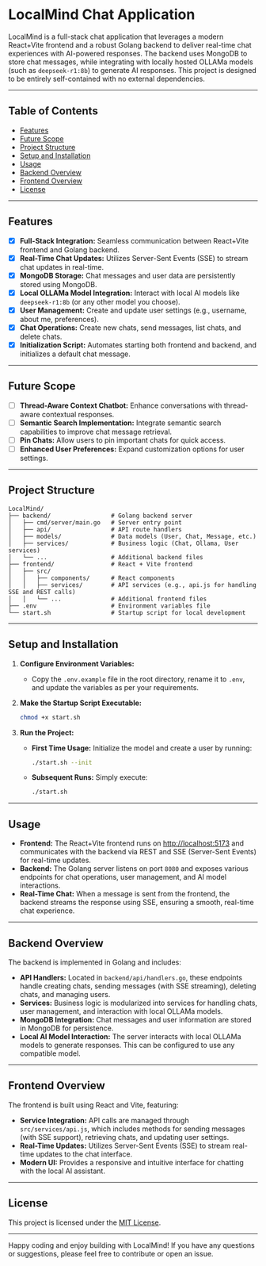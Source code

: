 # LocalMind Chat Application

LocalMind is a full-stack chat application that leverages a modern React+Vite frontend and a robust Golang backend to deliver real-time chat experiences with AI-powered responses. The backend uses MongoDB to store chat messages, while integrating with locally hosted OLLAMa models (such as `deepseek-r1:8b`) to generate AI responses. This project is designed to be entirely self-contained with no external dependencies.

---

## Table of Contents

- [Features](#features)
- [Future Scope](#future-scope)
- [Project Structure](#project-structure)
- [Setup and Installation](#setup-and-installation)
- [Usage](#usage)
- [Backend Overview](#backend-overview)
- [Frontend Overview](#frontend-overview)
- [License](#license)

---

## Features

- [x] **Full-Stack Integration:** Seamless communication between React+Vite frontend and Golang backend.
- [x] **Real-Time Chat Updates:** Utilizes Server-Sent Events (SSE) to stream chat updates in real-time.
- [x] **MongoDB Storage:** Chat messages and user data are persistently stored using MongoDB.
- [x] **Local OLLAMa Model Integration:** Interact with local AI models like `deepseek-r1:8b` (or any other model you choose).
- [x] **User Management:** Create and update user settings (e.g., username, about me, preferences).
- [x] **Chat Operations:** Create new chats, send messages, list chats, and delete chats.
- [x] **Initialization Script:** Automates starting both frontend and backend, and initializes a default chat message.

---

## Future Scope

- [ ] **Thread-Aware Context Chatbot:** Enhance conversations with thread-aware contextual responses.
- [ ] **Semantic Search Implementation:** Integrate semantic search capabilities to improve chat message retrieval.
- [ ] **Pin Chats:** Allow users to pin important chats for quick access.
- [ ] **Enhanced User Preferences:** Expand customization options for user settings.

---

## Project Structure

```
LocalMind/
├── backend/                 # Golang backend server
│   ├── cmd/server/main.go   # Server entry point
│   ├── api/                 # API route handlers
│   ├── models/              # Data models (User, Chat, Message, etc.)
│   ├── services/            # Business logic (Chat, Ollama, User services)
│   └── ...                  # Additional backend files
├── frontend/                # React + Vite frontend
│   ├── src/
│   │   ├── components/      # React components
│   │   ├── services/        # API services (e.g., api.js for handling SSE and REST calls)
│   │   └── ...              # Additional frontend files
├── .env                     # Environment variables file
└── start.sh                 # Startup script for local development
```

---

## Setup and Installation

1. **Configure Environment Variables:**
   - Copy the `.env.example` file in the root directory, rename it to `.env`, and update the variables as per your requirements.

2. **Make the Startup Script Executable:**

   ```bash
   chmod +x start.sh
   ```

3. **Run the Project:**
   - **First Time Usage:** Initialize the model and create a user by running:
     
     ```bash
     ./start.sh --init
     ```
     
   - **Subsequent Runs:** Simply execute:
     
     ```bash
     ./start.sh
     ```
---

## Usage

- **Frontend:** The React+Vite frontend runs on [http://localhost:5173](http://localhost:5173) and communicates with the backend via REST and SSE (Server-Sent Events) for real-time updates.
- **Backend:** The Golang server listens on port `8080` and exposes various endpoints for chat operations, user management, and AI model interactions.
- **Real-Time Chat:** When a message is sent from the frontend, the backend streams the response using SSE, ensuring a smooth, real-time chat experience.

---

## Backend Overview

The backend is implemented in Golang and includes:

- **API Handlers:** Located in `backend/api/handlers.go`, these endpoints handle creating chats, sending messages (with SSE streaming), deleting chats, and managing users.
- **Services:** Business logic is modularized into services for handling chats, user management, and interaction with local OLLAMa models.
- **MongoDB Integration:** Chat messages and user information are stored in MongoDB for persistence.
- **Local AI Model Interaction:** The server interacts with local OLLAMa models to generate responses. This can be configured to use any compatible model.

---

## Frontend Overview

The frontend is built using React and Vite, featuring:

- **Service Integration:** API calls are managed through `src/services/api.js`, which includes methods for sending messages (with SSE support), retrieving chats, and updating user settings.
- **Real-Time Updates:** Utilizes Server-Sent Events (SSE) to stream real-time updates to the chat interface.
- **Modern UI:** Provides a responsive and intuitive interface for chatting with the local AI assistant.

---

## License

This project is licensed under the [MIT License](LICENSE).

---

Happy coding and enjoy building with LocalMind! If you have any questions or suggestions, please feel free to contribute or open an issue.